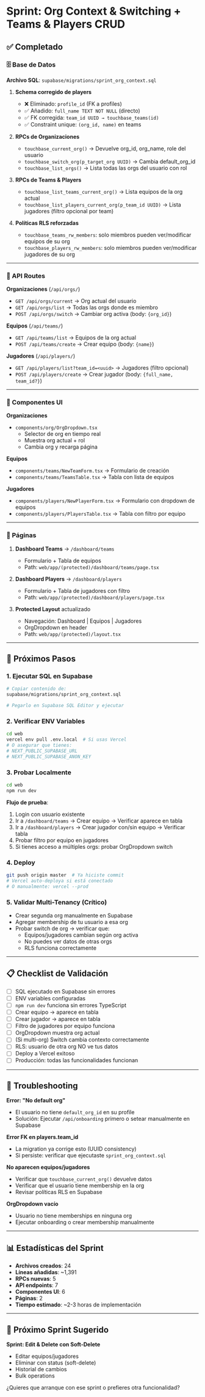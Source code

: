 # Sprint: Org Context & Switching + Teams & Players CRUD

## ✅ Completado

### 🗄️ Base de Datos

**Archivo SQL**: `supabase/migrations/sprint_org_context.sql`

1. **Schema corregido de players**
   - ❌ Eliminado: `profile_id` (FK a profiles)
   - ✅ Añadido: `full_name TEXT NOT NULL` (directo)
   - ✅ FK corregida: `team_id UUID → touchbase_teams(id)`
   - ✅ Constraint unique: `(org_id, name)` en teams

2. **RPCs de Organizaciones**
   - `touchbase_current_org()` → Devuelve org_id, org_name, role del usuario
   - `touchbase_switch_org(p_target_org UUID)` → Cambia default_org_id
   - `touchbase_list_orgs()` → Lista todas las orgs del usuario con rol

3. **RPCs de Teams & Players**
   - `touchbase_list_teams_current_org()` → Lista equipos de la org actual
   - `touchbase_list_players_current_org(p_team_id UUID)` → Lista jugadores (filtro opcional por team)

4. **Políticas RLS reforzadas**
   - `touchbase_teams_rw_members`: solo miembros pueden ver/modificar equipos de su org
   - `touchbase_players_rw_members`: solo miembros pueden ver/modificar jugadores de su org

---

### 🔌 API Routes

**Organizaciones** (`/api/orgs/`)
- `GET /api/orgs/current` → Org actual del usuario
- `GET /api/orgs/list` → Todas las orgs donde es miembro
- `POST /api/orgs/switch` → Cambiar org activa (body: `{org_id}`)

**Equipos** (`/api/teams/`)
- `GET /api/teams/list` → Equipos de la org actual
- `POST /api/teams/create` → Crear equipo (body: `{name}`)

**Jugadores** (`/api/players/`)
- `GET /api/players/list?team_id=<uuid>` → Jugadores (filtro opcional)
- `POST /api/players/create` → Crear jugador (body: `{full_name, team_id?}`)

---

### 🎨 Componentes UI

**Organizaciones**
- `components/org/OrgDropdown.tsx`
  - Selector de org en tiempo real
  - Muestra org actual + rol
  - Cambia org y recarga página

**Equipos**
- `components/teams/NewTeamForm.tsx` → Formulario de creación
- `components/teams/TeamsTable.tsx` → Tabla con lista de equipos

**Jugadores**
- `components/players/NewPlayerForm.tsx` → Formulario con dropdown de equipos
- `components/players/PlayersTable.tsx` → Tabla con filtro por equipo

---

### 📄 Páginas

1. **Dashboard Teams** → `/dashboard/teams`
   - Formulario + Tabla de equipos
   - Path: `web/app/(protected)/dashboard/teams/page.tsx`

2. **Dashboard Players** → `/dashboard/players`
   - Formulario + Tabla de jugadores con filtro
   - Path: `web/app/(protected)/dashboard/players/page.tsx`

3. **Protected Layout** actualizado
   - Navegación: Dashboard | Equipos | Jugadores
   - OrgDropdown en header
   - Path: `web/app/(protected)/layout.tsx`

---

## 🚀 Próximos Pasos

### 1. Ejecutar SQL en Supabase
```bash
# Copiar contenido de:
supabase/migrations/sprint_org_context.sql

# Pegarlo en Supabase SQL Editor y ejecutar
```

### 2. Verificar ENV Variables
```bash
cd web
vercel env pull .env.local  # Si usas Vercel
# O asegurar que tienes:
# NEXT_PUBLIC_SUPABASE_URL
# NEXT_PUBLIC_SUPABASE_ANON_KEY
```

### 3. Probar Localmente
```bash
cd web
npm run dev
```

**Flujo de prueba**:
1. Login con usuario existente
2. Ir a `/dashboard/teams` → Crear equipo → Verificar aparece en tabla
3. Ir a `/dashboard/players` → Crear jugador con/sin equipo → Verificar tabla
4. Probar filtro por equipo en jugadores
5. Si tienes acceso a múltiples orgs: probar OrgDropdown switch

### 4. Deploy
```bash
git push origin master  # Ya hiciste commit
# Vercel auto-deploya si está conectado
# O manualmente: vercel --prod
```

### 5. Validar Multi-Tenancy (Crítico)
- Crear segunda org manualmente en Supabase
- Agregar membership de tu usuario a esa org
- Probar switch de org → verificar que:
  - Equipos/jugadores cambian según org activa
  - No puedes ver datos de otras orgs
  - RLS funciona correctamente

---

## 📋 Checklist de Validación

- [ ] SQL ejecutado en Supabase sin errores
- [ ] ENV variables configuradas
- [ ] `npm run dev` funciona sin errores TypeScript
- [ ] Crear equipo → aparece en tabla
- [ ] Crear jugador → aparece en tabla
- [ ] Filtro de jugadores por equipo funciona
- [ ] OrgDropdown muestra org actual
- [ ] (Si multi-org) Switch cambia contexto correctamente
- [ ] RLS: usuario de otra org NO ve tus datos
- [ ] Deploy a Vercel exitoso
- [ ] Producción: todas las funcionalidades funcionan

---

## 🔧 Troubleshooting

**Error: "No default org"**
- El usuario no tiene `default_org_id` en su profile
- Solución: Ejecutar `/api/onboarding` primero o setear manualmente en Supabase

**Error FK en players.team_id**
- La migration ya corrige esto (UUID consistency)
- Si persiste: verificar que ejecutaste `sprint_org_context.sql`

**No aparecen equipos/jugadores**
- Verificar que `touchbase_current_org()` devuelve datos
- Verificar que el usuario tiene membership en la org
- Revisar políticas RLS en Supabase

**OrgDropdown vacío**
- Usuario no tiene memberships en ninguna org
- Ejecutar onboarding o crear membership manualmente

---

## 📊 Estadísticas del Sprint

- **Archivos creados**: 24
- **Líneas añadidas**: ~1,391
- **RPCs nuevas**: 5
- **API endpoints**: 7
- **Componentes UI**: 6
- **Páginas**: 2
- **Tiempo estimado**: ~2-3 horas de implementación

---

## 🎯 Próximo Sprint Sugerido

**Sprint: Edit & Delete con Soft-Delete**
- Editar equipos/jugadores
- Eliminar con status (soft-delete)
- Historial de cambios
- Bulk operations

¿Quieres que arranque con ese sprint o prefieres otra funcionalidad?
